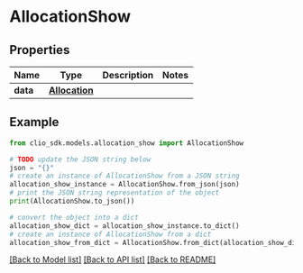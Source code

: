 # AllocationShow


## Properties

Name | Type | Description | Notes
------------ | ------------- | ------------- | -------------
**data** | [**Allocation**](Allocation.md) |  | 

## Example

```python
from clio_sdk.models.allocation_show import AllocationShow

# TODO update the JSON string below
json = "{}"
# create an instance of AllocationShow from a JSON string
allocation_show_instance = AllocationShow.from_json(json)
# print the JSON string representation of the object
print(AllocationShow.to_json())

# convert the object into a dict
allocation_show_dict = allocation_show_instance.to_dict()
# create an instance of AllocationShow from a dict
allocation_show_from_dict = AllocationShow.from_dict(allocation_show_dict)
```
[[Back to Model list]](../README.md#documentation-for-models) [[Back to API list]](../README.md#documentation-for-api-endpoints) [[Back to README]](../README.md)


